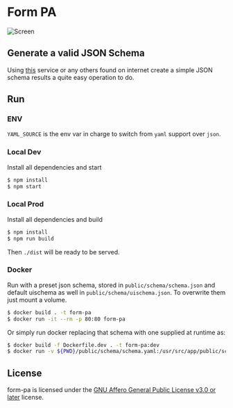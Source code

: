 # Form PA

![Screen](public/images/screen.png "Screen")

## Generate a valid JSON Schema
Using [this](https://jsonschema.net) service or any others found on internet create a simple JSON schema results a quite easy operation to do.

## Run

### ENV
`YAML_SOURCE` is the env var in charge to switch from `yaml` support over `json`.

### Local Dev
Install all dependencies and start
```bash
$ npm install
$ npm start
```

### Local Prod
Install all dependencies and build
```bash
$ npm install
$ npm run build
```
Then `./dist` will be ready to be served.


### Docker
Run with a preset json schema, stored in `public/schema/schema.json` and default uischema as well in `public/schema/uischema.json`. To overwrite them just mount a volume.
```bash
$ docker build . -t form-pa
$ docker run -it --rm -p 80:80 form-pa
```

Or simply run docker replacing that schema with one supplied at runtime as:
```bash
$ docker build -f Dockerfile.dev . -t form-pa:dev
$ docker run -v ${PWD}/public/schema/schema.yaml:/usr/src/app/public/schema/schema.yaml -it --rm -p 3000:3000 -e YAML_SOURCE=true form-pa:dev
```

## License

form-pa is licensed under the [GNU Affero General Public License v3.0 or later](LICENSE)
license.
